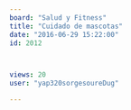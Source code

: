 ```yaml
---
board: "Salud y Fitness"
title: "Cuidado de mascotas"
date: "2016-06-29 15:22:00"
id: 2012



views: 20
user: "yap320sorgesoureDug"

---
```

